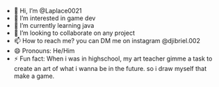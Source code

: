 - 👋 Hi, I’m @Laplace0021
- 👀 I’m interested in game dev
- 🌱 I’m currently learning java
- 💞️ I’m looking to collaborate on any project
- 📫 How to reach me? you can DM me on instagram @djibriel.002
- 😄 Pronouns: He/Him
- ⚡ Fun fact: When i was in highschool, my art teacher gimme a task to create an art of what i wanna be in the future. so i draw myself that make a game.

<!---
Laplace0021/Laplace0021 is a ✨ special ✨ repository because its `README.md` (this file) appears on your GitHub profile.
You can click the Preview link to take a look at your changes.
--->
